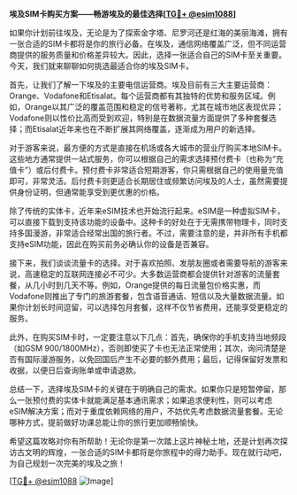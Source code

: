 **埃及SIM卡购买方案——畅游埃及的最佳选择[[TG💪+ @esim1088](https://t.me/s/esim1088)]**

如果你计划前往埃及，无论是为了探索金字塔、尼罗河还是红海的美丽海滩，拥有一张合适的SIM卡都将是你的旅行必备。在埃及，通信网络覆盖广泛，但不同运营商提供的服务质量和价格差异较大。因此，选择一张适合自己的SIM卡至关重要。今天，我们就来聊聊如何挑选最适合你的埃及SIM卡。

首先，让我们了解一下埃及的主要电信运营商。埃及目前有三大主要运营商：Orange、Vodafone和Etisalat。每个运营商都有其独特的优势和服务区域。例如，Orange以其广泛的覆盖范围和稳定的信号著称，尤其在城市地区表现优异；Vodafone则以性价比高而受到欢迎，特别是在数据流量方面提供了多种套餐选择；而Etisalat近年来也在不断扩展其网络覆盖，逐渐成为用户的新选择。

对于游客来说，最方便的方式是直接在机场或各大城市的营业厅购买本地SIM卡。这些地方通常提供一站式服务，你可以根据自己的需求选择预付费卡（也称为“充值卡”）或后付费卡。预付费卡非常适合短期游客，你只需根据自己的使用量充值即可，非常灵活。后付费卡则更适合长期居住或频繁访问埃及的人士，虽然需要提供身份证明，但通常能享受到更优惠的价格。

除了传统的实体卡，近年来eSIM技术也开始流行起来。eSIM是一种虚拟SIM卡，可以直接下载到支持该功能的设备中。这种卡的好处在于无需携带物理卡，同时支持多国漫游，非常适合经常出国的旅行者。不过，需要注意的是，并非所有手机都支持eSIM功能，因此在购买前务必确认你的设备是否兼容。

接下来，我们谈谈流量卡的选择。对于喜欢拍照、发朋友圈或者需要导航的游客来说，高速稳定的互联网连接必不可少。大多数运营商都会提供针对游客的流量套餐，从几小时到几天不等。例如，Orange提供的每日流量包价格实惠，而Vodafone则推出了专门的旅游套餐，包含语音通话、短信以及大量数据流量。如果你计划长时间逗留，可以选择包月套餐，这样不仅节省费用，还能享受更稳定的服务。

此外，在购买SIM卡时，一定要注意以下几点：首先，确保你的手机支持当地频段（如GSM 900/1800MHz），否则即使买了卡也无法正常使用；其次，询问清楚是否有国际漫游服务，以免回国后产生不必要的额外费用；最后，记得保留好发票和收据，以便日后查询账单或申请退款。

总结一下，选择埃及SIM卡的关键在于明确自己的需求。如果你只是短暂停留，那么一张预付费的实体卡就能满足基本通讯需求；如果追求便利性，则可以考虑eSIM解决方案；而对于重度依赖网络的用户，不妨优先考虑数据流量套餐。无论哪种方式，提前做好功课总能让你的旅行更加顺畅愉快。

希望这篇攻略对你有所帮助！无论你是第一次踏上这片神秘土地，还是计划再次探访古文明的辉煌，一张合适的SIM卡都将是你旅程中的得力助手。现在就行动吧，为自己规划一次完美的埃及之旅！

[[TG💪+ @esim1088](https://t.me/s/esim1088) ![Image](https://i.postimg.cc/4NQfJmqS/Snipaste-2025-05-13-00-14-12.png)]